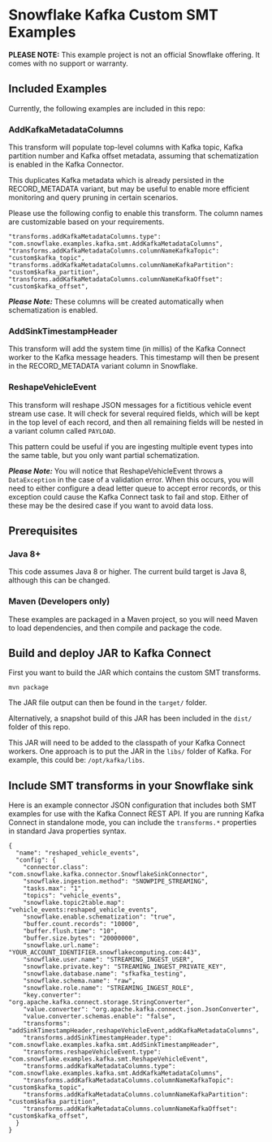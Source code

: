 # Snowflake Kafka Custom SMT Examples

**PLEASE NOTE:** This example project is not an official Snowflake offering. It comes with no support or warranty.

## Included Examples

Currently, the following examples are included in this repo:

### AddKafkaMetadataColumns

This transform will populate top-level columns with Kafka topic, Kafka partition number and Kafka offset metadata, assuming that schematization is enabled in the Kafka Connector.  

This duplicates Kafka metadata which is already persisted in the RECORD_METADATA variant, but may be useful to enable more efficient monitoring and query pruning in certain scenarios. 

Please use the following config to enable this transform. The column names are customizable based on your requirements.
```
"transforms.addKafkaMetadataColumns.type": "com.snowflake.examples.kafka.smt.AddKafkaMetadataColumns",
"transforms.addKafkaMetadataColumns.columnNameKafkaTopic": "custom$kafka_topic",
"transforms.addKafkaMetadataColumns.columnNameKafkaPartition": "custom$kafka_partition",
"transforms.addKafkaMetadataColumns.columnNameKafkaOffset": "custom$kafka_offset",
```
***Please Note:*** These columns will be created automatically when schematization is enabled. 

### AddSinkTimestampHeader

This transform will add the system time (in millis) of the Kafka Connect worker to the Kafka message headers. This
timestamp will then be present in the RECORD_METADATA variant column in Snowflake.

### ReshapeVehicleEvent

This transform will reshape JSON messages for a fictitious vehicle event stream use case. It will check for several
required fields, which will be kept in the top level of each record, and then all remaining fields will be nested in a
variant column called `PAYLOAD`.

This pattern could be useful if you are ingesting multiple event types into the same table, but you only want partial
schematization.

***Please Note:*** You will notice that ReshapeVehicleEvent throws a `DataException` in the case of a validation error.
When this occurs, you will need to either configure a dead letter queue to accept error records, or this exception could
cause the Kafka Connect task to fail and stop. Either of these may be the desired case if you want to avoid data loss.

## Prerequisites

### Java 8+

This code assumes Java 8 or higher. The current build target is Java 8, although this can be changed.

### Maven (Developers only)

These examples are packaged in a Maven project, so you will need Maven to load dependencies, and then compile and
package the code.

## Build and deploy JAR to Kafka Connect

First you want to build the JAR which contains the custom SMT transforms.

```
mvn package
```

The JAR file output can then be found in the `target/` folder.

Alternatively, a snapshot build of this JAR has been included in the `dist/` folder of this repo.

This JAR will need to be added to the classpath of your Kafka Connect workers. One approach is to put the JAR in
the `libs/` folder of Kafka. For example, this could be: `/opt/kafka/libs`.

## Include SMT transforms in your Snowflake sink

Here is an example connector JSON configuration that includes both SMT examples for use with the Kafka Connect REST API.
If you are running Kafka Connect in standalone mode, you can include the `transforms.*` properties in standard Java
properties syntax.

```
{
  "name": "reshaped_vehicle_events",
  "config": {
    "connector.class": "com.snowflake.kafka.connector.SnowflakeSinkConnector",
    "snowflake.ingestion.method": "SNOWPIPE_STREAMING",
    "tasks.max": "1",
    "topics": "vehicle_events",    
    "snowflake.topic2table.map": "vehicle_events:reshaped_vehicle_events",       
    "snowflake.enable.schematization": "true",        
    "buffer.count.records": "10000",
    "buffer.flush.time": "10",
    "buffer.size.bytes": "20000000",        
    "snowflake.url.name": "YOUR_ACCOUNT_IDENTIFIER.snowflakecomputing.com:443",
    "snowflake.user.name": "STREAMING_INGEST_USER",
    "snowflake.private.key": "STREAMING_INGEST_PRIVATE_KEY",
    "snowflake.database.name": "sfkafka_testing",
    "snowflake.schema.name": "raw",    
    "snowflake.role.name": "STREAMING_INGEST_ROLE",          
    "key.converter": "org.apache.kafka.connect.storage.StringConverter",
    "value.converter": "org.apache.kafka.connect.json.JsonConverter",
    "value.converter.schemas.enable": "false",    
    "transforms": "addSinkTimestampHeader,reshapeVehicleEvent,addKafkaMetadataColumns",
    "transforms.addSinkTimestampHeader.type": "com.snowflake.examples.kafka.smt.AddSinkTimestampHeader",
    "transforms.reshapeVehicleEvent.type": "com.snowflake.examples.kafka.smt.ReshapeVehicleEvent",    
    "transforms.addKafkaMetadataColumns.type": "com.snowflake.examples.kafka.smt.AddKafkaMetadataColumns",
    "transforms.addKafkaMetadataColumns.columnNameKafkaTopic": "custom$kafka_topic",
    "transforms.addKafkaMetadataColumns.columnNameKafkaPartition": "custom$kafka_partition",
    "transforms.addKafkaMetadataColumns.columnNameKafkaOffset": "custom$kafka_offset",
  }
}
```